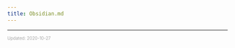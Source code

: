```yaml
---
title: Obsidian.md
---
```


---

<sup><sub><font color="#a6a6a6">Updated: 2020-10-27</font></sub></sup>
